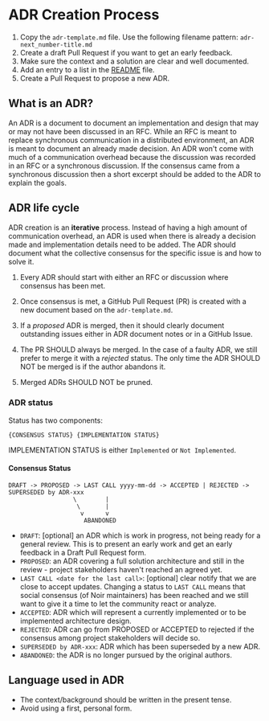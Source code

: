 # ADR Creation Process

1. Copy the `adr-template.md` file. Use the following filename pattern: `adr-next_number-title.md`
2. Create a draft Pull Request if you want to get an early feedback.
3. Make sure the context and a solution are clear and well documented.
4. Add an entry to a list in the [README](./README.md) file.
5. Create a Pull Request to propose a new ADR.

## What is an ADR? 

An ADR is a document to document an implementation and design that may or may not have been discussed in an RFC. While an RFC is meant to replace synchronous communication in a distributed environment, an ADR is meant to document an already made decision. An ADR won't come with much of a communication overhead because the discussion was recorded in an RFC or a synchronous discussion. If the consensus came from a synchronous discussion then a short excerpt should be added to the ADR to explain the goals. 

## ADR life cycle

ADR creation is an **iterative** process. Instead of having a high amount of communication overhead, an ADR is used when there is already a decision made and implementation details need to be added. The ADR should document what the collective consensus for the specific issue is and how to solve it. 

1. Every ADR should start with either an RFC or discussion where consensus has been met. 

2. Once consensus is met, a GitHub Pull Request (PR) is created with a new document based on the `adr-template.md`.

3. If a _proposed_ ADR is merged, then it should clearly document outstanding issues either in ADR document notes or in a GitHub Issue.

4. The PR SHOULD always be merged. In the case of a faulty ADR, we still prefer to  merge it with a _rejected_ status. The only time the ADR SHOULD NOT be merged is if the author abandons it.

5. Merged ADRs SHOULD NOT be pruned.

### ADR status

Status has two components:

```text
{CONSENSUS STATUS} {IMPLEMENTATION STATUS}
```

IMPLEMENTATION STATUS is either `Implemented` or `Not Implemented`.

#### Consensus Status

```text
DRAFT -> PROPOSED -> LAST CALL yyyy-mm-dd -> ACCEPTED | REJECTED -> SUPERSEDED by ADR-xxx
                  \        |
                   \       |
                    v      v
                     ABANDONED
```

* `DRAFT`: [optional] an ADR which is work in progress, not being ready for a general review. This is to present an early work and get an early feedback in a Draft Pull Request form.
* `PROPOSED`: an ADR covering a full solution architecture and still in the review - project stakeholders haven't reached an agreed yet.
* `LAST CALL <date for the last call>`: [optional] clear notify that we are close to accept updates. Changing a status to `LAST CALL` means that social consensus (of Noir maintainers) has been reached and we still want to give it a time to let the community react or analyze.
* `ACCEPTED`: ADR which will represent a currently implemented or to be implemented architecture design.
* `REJECTED`: ADR can go from PROPOSED or ACCEPTED to rejected if the consensus among project stakeholders will decide so.
* `SUPERSEDED by ADR-xxx`: ADR which has been superseded by a new ADR.
* `ABANDONED`: the ADR is no longer pursued by the original authors.

## Language used in ADR

* The context/background should be written in the present tense.
* Avoid using a first, personal form.
